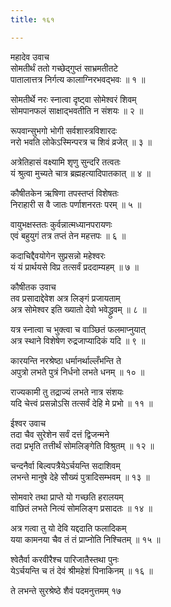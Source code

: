 ```yaml
---
title: १६१

---
```

महादेव उवाच  
सोमतीर्थं ततो गच्छेद्गुप्तं साभ्रमतीतटे  
पातालात्तत्र निर्गत्य कालाग्निरभवद्भवः ॥ १ ॥


सोमतीर्थे नरः स्नात्वा दृष्ट्वा सोमेश्वरं शिवम्  
सोमपानफलं साक्षाद्भवतीति न संशयः ॥ २ ॥


रूपवान्सुभगो भोगी सर्वशास्त्रविशारदः  
नरो भवति लोकेऽस्मिन्परत्र च शिवं व्रजेत् ॥ ३ ॥


अत्रेतिहासं वक्ष्यामि शृणु सुन्दरि तत्वतः  
यं श्रुत्वा मुच्यते चात्र ब्रह्महत्यादिपातकात् ॥ ४ ॥


कौषीतकेन ऋषिणा तपस्तप्तं विशेषतः  
निराहारी स वै जातः पर्णाशनरतः परम् ॥ ५ ॥


वायुभक्षस्ततः कुर्वन्नात्मध्यानपरायणः  
एवं बहुयुगं तत्र तप्तं तेन महत्तपः ॥ ६ ॥


कदाचिद्दैवयोगेन सुप्रसन्नो महेश्वरः  
यं यं प्रार्थयसे विप्र तत्सर्वं प्रददाम्यहम् ॥ ७ ॥


कौषीतक उवाच  
तव प्रसादाद्देवेश अत्र लिङ्गं प्रजायताम्  
अत्र सोमेश्वर इति ख्यातो देवो भवेद्ध्रुवम् ॥ ८ ॥


यत्र स्नात्वा च भुक्त्वा च वाञ्छितं फलमाप्नुयात्  
अत्र स्थाने विशेषेण रुद्रजाप्यादिकं यदि ॥ ९ ॥


कारयन्ति नरश्रेष्ठा धर्मानर्थाल्लँभन्ति ते  
अपुत्रो लभते पुत्रं निर्धनो लभते धनम् ॥ १० ॥


राज्यकामी तु तद्राज्यं लभते नात्र संशयः  
यदि चेत्त्वं प्रसन्नोऽसि तत्सर्वं देहि मे प्रभो ॥ ११ ॥


ईश्वर उवाच  
तदा चैव सुरेशेन सर्वं दत्तं द्विजन्मने  
तदा प्रभृति तत्तीर्थं सोमलिङ्गेति विश्रुतम् ॥ १२ ॥


चन्दनैर्वा बिल्वपत्रैयेऽर्चयन्ति सदाशिवम्  
लभन्ते मानुषे देहे सौख्यं पुत्रादिसम्भवम् ॥ १३ ॥


सोमवारे तथा प्राप्ते यो गच्छति हरालयम्  
वाछितं लभते नित्यं सोमलिङ्ग प्रसादतः ॥ १४ ॥


अत्र गत्वा तु यो देवि यद्ददाति फलादिकम्  
यया कामनया चैव तं तं प्राप्नोति निश्चितम् ॥ १५ ॥


श्वेतैर्वा करवीरैश्च पारिजातैस्तथा पुनः  
येऽर्चयन्ति च तं देवं श्रीमहेशं पिनाकिनम् ॥ १६ ॥


ते लभन्ते सुरश्रेष्ठे शैवं पदमनुत्तमम् १७